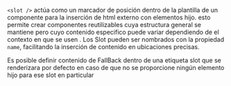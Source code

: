 

`<slot />` actúa como un marcador de posición dentro de la plantilla de un componente para la inserción de html externo con elementos hijo. esto permite crear componentes reutilizables cuya estructura general se mantiene pero cuyo contenido especifico puede variar dependiendo de el contexto en que se usen . Los Slot pueden ser nombrados con la propiedad `name`, facilitando la inserción de contenido en ubicaciones precisas.

Es posible definir contenido de FallBack dentro de una etiqueta slot que se renderizara por defecto en caso de que no se proporcione ningún elemento hijo para ese slot en particular